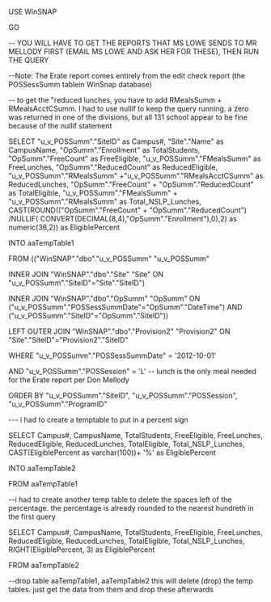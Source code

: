 USE WinSNAP

GO

-- YOU WILL HAVE TO GET THE REPORTS THAT MS LOWE SENDS TO MR MELLODY FIRST (EMAIL MS LOWE AND ASK HER FOR THESE), THEN RUN THE QUERY

--Note: The Erate report comes entirely from the edit check report (the POSSessSumm tablein WinSnap database)

-- to get the "reduced lunches, you have to add RMealsSumm + RMealsAcctCSumm. I had to use nullif to keep the query running. a zero was returned in one of the divisions, but all 131 school appear to be fine because of the nullif statement

SELECT "u_v_POSSumm"."SiteID" as Campus#, "Site"."Name" as CampusName, "OpSumm"."Enrollment" as TotalStudents, "OpSumm"."FreeCount" as FreeEligible, "u_v_POSSumm"."FMealsSumm" as FreeLunches, "OpSumm"."ReducedCount" as ReducedEligible, "u_v_POSSumm"."RMealsSumm" +"u_v_POSSumm"."RMealsAcctCSumm"  as ReducedLunches, "OpSumm"."FreeCount" + "OpSumm"."ReducedCount" as TotalEligible, "u_v_POSSumm"."FMealsSumm" + "u_v_POSSumm"."RMealsSumm" as Total_NSLP_Lunches, CAST(ROUND(("OpSumm"."FreeCount" + "OpSumm"."ReducedCount") /NULLIF( CONVERT(DECIMAL(8,4),"OpSumm"."Enrollment"),0),2) as numeric(36,2)) as EligiblePercent

INTO aaTempTable1

FROM   (("WinSNAP"."dbo"."u_v_POSSumm" "u_v_POSSumm" 

INNER JOIN "WinSNAP"."dbo"."Site" "Site" ON "u_v_POSSumm"."SiteID"="Site"."SiteID") 

INNER JOIN "WinSNAP"."dbo"."OpSumm" "OpSumm" ON ("u_v_POSSumm"."POSSessSummDate"="OpSumm"."DateTime") AND ("u_v_POSSumm"."SiteID"="OpSumm"."SiteID")) 

LEFT OUTER JOIN "WinSNAP"."dbo"."Provision2" "Provision2" ON "Site"."SiteID"="Provision2"."SiteID"

WHERE "u_v_POSSumm"."POSSessSummDate" = '2012-10-01'   

AND "u_v_POSSumm"."POSSession" = 'L' -- lunch is the only meal needed for the Erate report per Don Mellody

ORDER BY "u_v_POSSumm"."SiteID", "u_v_POSSumm"."POSSession", "u_v_POSSumm"."ProgramID"

--- i had to create a temptable to put in a percent sign

SELECT Campus#, CampusName, TotalStudents, FreeEligible, FreeLunches, ReducedEligible, ReducedLunches, TotalEligible, Total_NSLP_Lunches, CAST(EligiblePercent as varchar(100))+ '%' as EligiblePercent

INTO aaTempTable2

FROM aaTempTable1 

--i had to create another temp table to delete the spaces left of the percentage. the percentage is already rounded to the nearest hundreth in the first query

SELECT Campus#, CampusName, TotalStudents, FreeEligible, FreeLunches, ReducedEligible, ReducedLunches, TotalEligible, Total_NSLP_Lunches, RIGHT(EligiblePercent, 3) as EligiblePercent

FROM aaTempTable2 

--drop table aaTempTable1, aaTempTable2    this will delete (drop) the temp tables. just get the data from them and drop these afterwards

